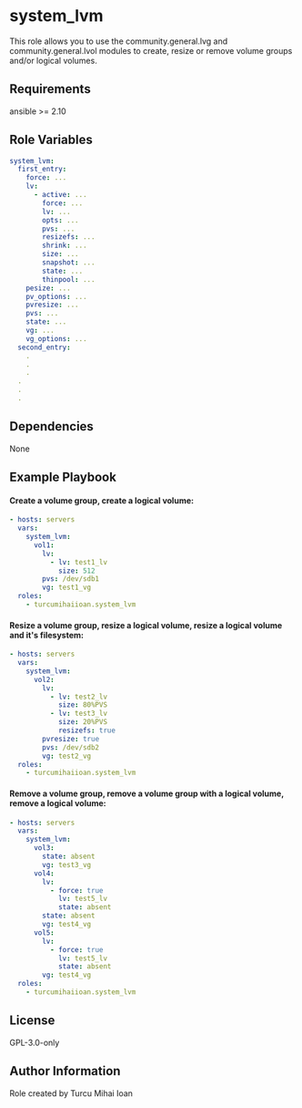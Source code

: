 system_lvm
=========

This role allows you to use the community.general.lvg and community.general.lvol modules to create, resize or remove volume groups and/or logical volumes.

Requirements
------------

ansible >= 2.10

Role Variables
--------------

```yml
system_lvm:
  first_entry:
    force: ...
    lv:
      - active: ...
        force: ...
        lv: ...
        opts: ...
        pvs: ...
        resizefs: ...
        shrink: ...
        size: ...
        snapshot: ...
        state: ...
        thinpool: ...
    pesize: ...
    pv_options: ...
    pvresize: ...
    pvs: ...
    state: ...
    vg: ...
    vg_options: ...
  second_entry:
    .
    .
    .
  .
  .
  .
```

Dependencies
------------

None

Example Playbook
----------------

#### Create a volume group, create a logical volume:
```yml
- hosts: servers
  vars:
    system_lvm:
      vol1:
        lv:
          - lv: test1_lv
            size: 512
        pvs: /dev/sdb1
        vg: test1_vg
  roles:
    - turcumihaiioan.system_lvm
```

#### Resize a volume group, resize a logical volume, resize a logical volume and it's filesystem:
```yml
- hosts: servers
  vars:
    system_lvm:
      vol2:
        lv:
          - lv: test2_lv
            size: 80%PVS
          - lv: test3_lv
            size: 20%PVS
            resizefs: true
        pvresize: true
        pvs: /dev/sdb2
        vg: test2_vg
  roles:
    - turcumihaiioan.system_lvm
```

#### Remove a volume group, remove a volume group with a logical volume, remove a logical volume:
```yml
- hosts: servers
  vars:
    system_lvm:
      vol3:
        state: absent
        vg: test3_vg
      vol4:
        lv:
          - force: true
            lv: test5_lv
            state: absent
        state: absent
        vg: test4_vg
      vol5:
        lv:
          - force: true
            lv: test5_lv
            state: absent
        vg: test4_vg
  roles:
    - turcumihaiioan.system_lvm
```

License
-------

GPL-3.0-only

Author Information
------------------

Role created by Turcu Mihai Ioan

